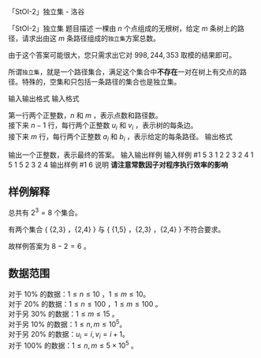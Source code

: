



「StOI-2」独立集 - 洛谷














「StOI-2」独立集
题目描述
一棵由 $n$ 个点组成的无根树，给定 $m$ 条树上的路径，请求出由这 $m$ 条路径组成的`独立集`方案总数。

由于这个答案可能很大，您只需求出它对 $998,244,353$ 取模的结果即可。

所谓`独立集`，就是一个路径集合，满足这个集合中**不存在**一对在树上有交点的路径。特殊的，空集和只包括一条路径的集合也是独立集。


输入输出格式
输入格式

第一行两个正整数，$n$ 和 $m$ ，表示点数和路径数。    
接下来 $n-1$ 行，每行两个正整数 $u_{i}$ 和 $v_{i}$ ，表示树的每条边。   
接下来 $m$ 行，每行两个正整数 $a_{i}$ 和 $b_{i}$ ，表示给定的每条路径。
输出格式

输出一个正整数，表示最终的答案。
输入输出样例
输入样例 #1
5 3
1 2
2 3
2 4
1 5
1 5
2 3
2 4
输出样例 #1
6
说明
**请注意常数因子对程序执行效率的影响**

## 样例解释


总共有 $2^3=8$ 个集合。

有两个集合 { {2,3} ，{2,4} } 与 { {1,5} ，{2,3} ，{2,4} } 不符合要求。

故样例答案为 $8-2=6$ 。

## 数据范围

对于 $10\%$ 的数据：$1 \leq n \leq 10$ ，$1 \leq m \leq 10$。   
对于 $20\%$ 的数据：$1 \leq n \leq 100$ ，$1 \leq m \leq 100$ 。   
对于另 $30\%$ 的数据：$1 \leq m \leq 15$ 。   
对于另 $10\%$ 的数据：$1 \leq n,m \leq 10^{5}$。    
对于另 $20\%$ 的数据：$u_{i}=i,v_{i}=i+1$。   
对于 $100\%$ 的数据：$1\leq n,m \leq 5 \times 10^{5}$ 。






